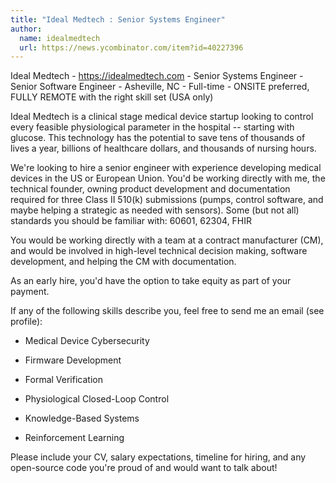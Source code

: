 ```yaml
---
title: "Ideal Medtech : Senior Systems Engineer"
author:
  name: idealmedtech
  url: https://news.ycombinator.com/item?id=40227396
---
```

Ideal Medtech - <a href="https:&#x2F;&#x2F;idealmedtech.com" rel="nofollow">https:&#x2F;&#x2F;idealmedtech.com</a> - Senior Systems Engineer - Senior Software Engineer - Asheville, NC - Full-time - ONSITE preferred, FULLY REMOTE with the right skill set (USA only)

Ideal Medtech is a clinical stage medical device startup looking to control every feasible physiological parameter in the hospital -- starting with glucose. This technology has the potential to save tens of thousands of lives a year, billions of healthcare dollars, and thousands of nursing hours.

We&#x27;re looking to hire a senior engineer with experience developing medical devices in the US or European Union. You&#x27;d be working directly with me, the technical founder, owning product development and documentation required for three Class II 510(k) submissions (pumps, control software, and maybe helping a strategic as needed with sensors). Some (but not all) standards you should be familiar with: 60601, 62304, FHIR

You would be working directly with a team at a contract manufacturer (CM), and would be involved in high-level technical decision making, software development, and helping the CM with documentation.

As an early hire, you&#x27;d have the option to take equity as part of your payment.

If any of the following skills describe you, feel free to send me an email (see profile):

- Medical Device Cybersecurity

- Firmware Development

- Formal Verification

- Physiological Closed-Loop Control

- Knowledge-Based Systems

- Reinforcement Learning

Please include your CV, salary expectations, timeline for hiring, and any open-source code you&#x27;re proud of and would want to talk about!
